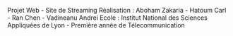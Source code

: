 Projet Web - Site de Streaming 
Réalisation : Aboham Zakaria - Hatoum Carl - Ran Chen - Vadineanu Andrei
Ecole : Institut National des Sciences Appliquées de Lyon - Première année de Télecommunication 

